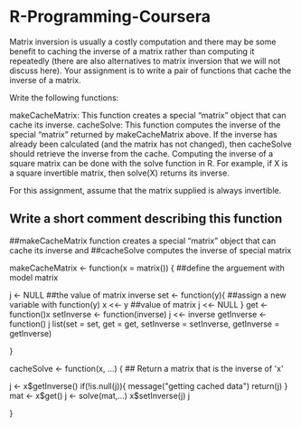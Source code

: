 # R-Programming-Coursera
Matrix inversion is usually a costly computation and there may be some benefit to caching the inverse of a matrix rather than computing it repeatedly (there are also alternatives to matrix inversion that we will not discuss here). Your assignment is to write a pair of functions that cache the inverse of a matrix.

Write the following functions:

makeCacheMatrix: This function creates a special “matrix” object that can cache its inverse.
cacheSolve: This function computes the inverse of the special “matrix” returned by makeCacheMatrix above. If the inverse has already been calculated (and the matrix has not changed), then cacheSolve should retrieve the inverse from the cache.
Computing the inverse of a square matrix can be done with the solve function in R. For example, if X is a square invertible matrix, then solve(X) returns its inverse.

For this assignment, assume that the matrix supplied is always invertible.


## Write a short comment describing this function

##makeCacheMatrix function creates a special “matrix” object that can cache its inverse and
##cacheSolve computes the inverse of special matrix

makeCacheMatrix <- function(x = matrix()) {           ##define the arguement with model matrix
  

  j <- NULL    ##the value of matrix inverse
  set <- function(y){   ##assign a new variable with function(y)
    x <<- y ##value of matrix
    j <<- NULL
  }
  get <- function()x
  setInverse <- function(inverse) j <<- inverse
  getInverse <- function() j
  list(set = set, get = get,
       setInverse = setInverse,
       getInverse = getInverse)

}


cacheSolve <- function(x, ...) {
        ## Return a matrix that is the inverse of 'x'

  j <- x$getInverse()
  if(!is.null(j)){
    message("getting cached data")
    return(j)
   }
  mat <- x$get()
  j <- solve(mat,...)
    x$setInverse(j)
  j


}
